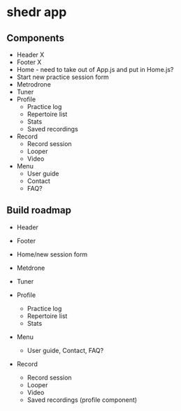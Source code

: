 # shedr app

## Components

* Header X
* Footer X
* Home - need to take out of App.js and put in Home.js?
* Start new practice session form
* Metrodrone
* Tuner
* Profile
    * Practice log
    * Repertoire list
    * Stats
    * Saved recordings
* Record
  * Record session
  * Looper
  * Video 
* Menu
  * User guide
  * Contact
  * FAQ?

## Build roadmap

* Header
* Footer
* Home/new session form
* Metdrone
* Tuner

* Profile
    * Practice log
    * Repertoire list
    * Stats

* Menu
  * User guide, Contact, FAQ?

* Record
  * Record session
  * Looper
  * Video 
  * Saved recordings (profile component)